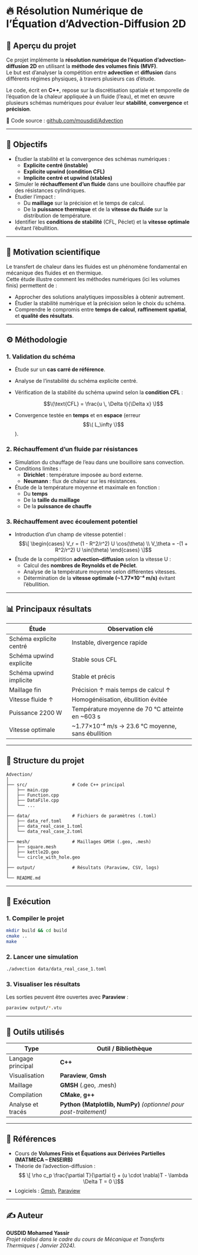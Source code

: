 # 🔥 Résolution Numérique de l’Équation d’Advection-Diffusion 2D

## 📘 Aperçu du projet

Ce projet implémente la **résolution numérique de l’équation d’advection-diffusion 2D** en utilisant la **méthode des volumes finis (MVF)**.  
Le but est d’analyser la compétition entre **advection** et **diffusion** dans différents régimes physiques, à travers plusieurs cas d’étude.

Le code, écrit en **C++**, repose sur la discrétisation spatiale et temporelle de l’équation de la chaleur appliquée à un fluide (l’eau), et met en œuvre plusieurs schémas numériques pour évaluer leur **stabilité**, **convergence** et **précision**.

📂 Code source : [github.com/mousdid/Advection](https://github.com/mousdid/Advection)

---

## 🎯 Objectifs

- Étudier la stabilité et la convergence des schémas numériques :
  - **Explicite centré (instable)**
  - **Explicite upwind (condition CFL)**
  - **Implicite centré et upwind (stables)**
- Simuler le **réchauffement d’un fluide** dans une bouilloire chauffée par des résistances cylindriques.
- Étudier l’impact :
  - Du **maillage** sur la précision et le temps de calcul.
  - De la **puissance thermique** et de la **vitesse du fluide** sur la distribution de température.
- Identifier les **conditions de stabilité** (CFL, Péclet) et la **vitesse optimale** évitant l’ébullition.

---

## 🧠 Motivation scientifique

Le transfert de chaleur dans les fluides est un phénomène fondamental en mécanique des fluides et en thermique.  
Cette étude illustre comment les méthodes numériques (ici les volumes finis) permettent de :
- Approcher des solutions analytiques impossibles à obtenir autrement.  
- Étudier la stabilité numérique et la précision selon le choix du schéma.  
- Comprendre le compromis entre **temps de calcul**, **raffinement spatial**, et **qualité des résultats**.

---

## ⚙️ Méthodologie

### 1. Validation du schéma
- Étude sur un **cas carré de référence**.
- Analyse de l’instabilité du schéma explicite centré.
- Vérification de la stabilité du schéma upwind selon la **condition CFL** :
 
  $$\(\text{CFL} = \frac{u \, \Delta t}{\Delta x}
  \)$$
- Convergence testée en **temps** et en **espace** (erreur $$\( L_\infty \)$$).

### 2. Réchauffement d’un fluide par résistances
- Simulation du chauffage de l’eau dans une bouilloire sans convection.
- Conditions limites :
  - **Dirichlet** : température imposée au bord externe.
  - **Neumann** : flux de chaleur sur les résistances.
- Étude de la température moyenne et maximale en fonction :
  - Du **temps**
  - De la **taille du maillage**
  - De la **puissance de chauffe**

### 3. Réchauffement avec écoulement potentiel
- Introduction d’un champ de vitesse potentiel :
  $$\[
  \begin{cases}
  V_r = (1 - R^2/r^2) U \cos(\theta) \\
  V_\theta = -(1 + R^2/r^2) U \sin(\theta)
  \end{cases}
  \]$$
- Étude de la compétition **advection–diffusion** selon la vitesse U :
  - Calcul des **nombres de Reynolds et de Péclet**.
  - Analyse de la température moyenne selon différentes vitesses.
  - Détermination de la **vitesse optimale (~1.77×10⁻⁴ m/s)** évitant l’ébullition.

---

## 📊 Principaux résultats

| Étude | Observation clé |
|--------|------------------|
| Schéma explicite centré | Instable, divergence rapide |
| Schéma upwind explicite | Stable sous CFL |
| Schéma upwind implicite | Stable et précis |
| Maillage fin | Précision ↑ mais temps de calcul ↑ |
| Vitesse fluide ↑ | Homogénéisation, ébullition évitée |
| Puissance 2200 W | Température moyenne de 70 °C atteinte en ~603 s |
| Vitesse optimale | ~1.77×10⁻⁴ m/s → 23.6 °C moyenne, sans ébullition |

---

## 🧩 Structure du projet

```
Advection/
│
├── src/                 # Code C++ principal
│   ├── main.cpp
│   ├── Function.cpp
│   ├── DataFile.cpp
│   └── ...
│
├── data/                # Fichiers de paramètres (.toml)
│   ├── data_ref.toml
│   ├── data_real_case_1.toml
│   └── data_real_case_2.toml
│
├── mesh/                # Maillages GMSH (.geo, .mesh)
│   ├── square.mesh
│   ├── kettle2D.geo
│   └── circle_with_hole.geo
│
├── output/              # Résultats (Paraview, CSV, logs)
│
└── README.md
```

---

## 🚀 Exécution

### 1. Compiler le projet
```bash
mkdir build && cd build
cmake ..
make
```

### 2. Lancer une simulation
```bash
./advection data/data_real_case_1.toml
```

### 3. Visualiser les résultats
Les sorties peuvent être ouvertes avec **Paraview** :
```bash
paraview output/*.vtu
```

---

## 🧮 Outils utilisés

| Type | Outil / Bibliothèque |
|------|----------------------|
| Langage principal | **C++** |
| Visualisation | **Paraview**, **Gmsh** |
| Maillage | **GMSH** (.geo, .mesh) |
| Compilation | **CMake**, **g++** |
| Analyse et tracés | **Python (Matplotlib, NumPy)** *(optionnel pour post-traitement)* |

---

## 🧾 Références

- Cours de **Volumes Finis et Équations aux Dérivées Partielles (MATMECA – ENSEIRB)**  
- Théorie de l’advection-diffusion :  
 $$ \[
  \rho c_p \frac{\partial T}{\partial t} + (u \cdot \nabla)T - \lambda \Delta T = 0
  \]$$
- Logiciels : [Gmsh](https://gmsh.info), [Paraview](https://www.paraview.org)

---

## ✍️ Auteur

**OUSDID Mohamed Yassir**  
_Projet réalisé dans le cadre du cours de Mécanique et Transferts Thermiques ( Janvier 2024)._

